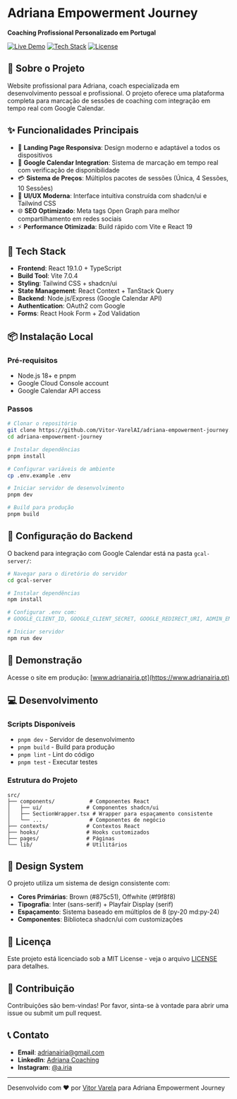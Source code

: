 # Adriana Empowerment Journey

**Coaching Profissional Personalizado em Portugal**

[![Live Demo](https://img.shields.io/badge/Live-Demo-brown?style=for-the-badge&logo=vercel)](https://www.adrianairia.pt)
[![Tech Stack](https://img.shields.io/badge/Tech%20Stack-React%20%7C%20TypeScript%20%7C%20Tailwind%20CSS-blue?style=for-the-badge)](https://github.com/Vitor-VarelAI/adriana-empowerment-journey)
[![License](https://img.shields.io/badge/License-MIT-green?style=for-the-badge)](LICENSE)

## 🌟 Sobre o Projeto

Website profissional para Adriana, coach especializada em desenvolvimento pessoal e profissional. O projeto oferece uma plataforma completa para marcação de sessões de coaching com integração em tempo real com Google Calendar.

## ✨ Funcionalidades Principais

- 🎯 **Landing Page Responsiva**: Design moderno e adaptável a todos os dispositivos
- 📅 **Google Calendar Integration**: Sistema de marcação em tempo real com verificação de disponibilidade
- 💳 **Sistema de Preços**: Múltiplos pacotes de sessões (Única, 4 Sessões, 10 Sessões)
- 🎨 **UI/UX Moderna**: Interface intuitiva construída com shadcn/ui e Tailwind CSS
- 🌐 **SEO Optimizado**: Meta tags Open Graph para melhor compartilhamento em redes sociais
- ⚡ **Performance Otimizada**: Build rápido com Vite e React 19

## 🚀 Tech Stack

- **Frontend**: React 19.1.0 + TypeScript
- **Build Tool**: Vite 7.0.4
- **Styling**: Tailwind CSS + shadcn/ui
- **State Management**: React Context + TanStack Query
- **Backend**: Node.js/Express (Google Calendar API)
- **Authentication**: OAuth2 com Google
- **Forms**: React Hook Form + Zod Validation

## 📦 Instalação Local

### Pré-requisitos
- Node.js 18+ e pnpm
- Google Cloud Console account
- Google Calendar API access

### Passos

```bash
# Clonar o repositório
git clone https://github.com/Vitor-VarelAI/adriana-empowerment-journey.git
cd adriana-empowerment-journey

# Instalar dependências
pnpm install

# Configurar variáveis de ambiente
cp .env.example .env

# Iniciar servidor de desenvolvimento
pnpm dev

# Build para produção
pnpm build
```

## 🔧 Configuração do Backend

O backend para integração com Google Calendar está na pasta `gcal-server/`:

```bash
# Navegar para o diretório do servidor
cd gcal-server

# Instalar dependências
npm install

# Configurar .env com:
# GOOGLE_CLIENT_ID, GOOGLE_CLIENT_SECRET, GOOGLE_REDIRECT_URI, ADMIN_EMAIL

# Iniciar servidor
npm run dev
```

## 📱 Demonstração

Acesse o site em produção: [www.adrianairia.pt](https://www.adrianairia.pt)

## 💻 Desenvolvimento

### Scripts Disponíveis
- `pnpm dev` - Servidor de desenvolvimento
- `pnpm build` - Build para produção
- `pnpm lint` - Lint do código
- `pnpm test` - Executar testes

### Estrutura do Projeto
```
src/
├── components/           # Componentes React
│   ├── ui/              # Componentes shadcn/ui
│   ├── SectionWrapper.tsx # Wrapper para espaçamento consistente
│   └── ...               # Componentes de negócio
├── contexts/            # Contextos React
├── hooks/               # Hooks customizados
├── pages/               # Páginas
└── lib/                 # Utilitários
```

## 🎨 Design System

O projeto utiliza um sistema de design consistente com:
- **Cores Primárias**: Brown (#875c51), Offwhite (#f9f8f8)
- **Tipografia**: Inter (sans-serif) + Playfair Display (serif)
- **Espaçamento**: Sistema baseado em múltiplos de 8 (py-20 md:py-24)
- **Componentes**: Biblioteca shadcn/ui com customizações

## 📝 Licença

Este projeto está licenciado sob a MIT License - veja o arquivo [LICENSE](LICENSE) para detalhes.

## 🤝 Contribuição

Contribuições são bem-vindas! Por favor, sinta-se à vontade para abrir uma issue ou submit um pull request.

## 📞 Contato

- **Email**: adrianairia@gmail.com
- **LinkedIn**: [Adriana Coaching](https://linkedin.com/in/adriana-coaching)
- **Instagram**: [@a.iria](https://instagram.com/a.iria)

---

Desenvolvido com ❤️ por [Vitor Varela](https://github.com/Vitor-VarelAI) para Adriana Empowerment Journey
